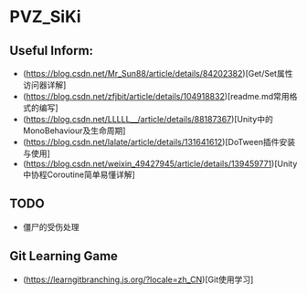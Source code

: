# PVZ_SiKi

## Useful Inform:
- (https://blog.csdn.net/Mr_Sun88/article/details/84202382)[Get/Set属性访问器详解]
- (https://blog.csdn.net/zfjbit/article/details/104918832)[readme.md常用格式的编写]
- (https://blog.csdn.net/LLLLL__/article/details/88187367)[Unity中的MonoBehaviour及生命周期]
- (https://blog.csdn.net/lalate/article/details/131641612)[DoTween插件安装与使用]
- (https://blog.csdn.net/weixin_49427945/article/details/139459771)[Unity 中协程Coroutine简单易懂详解]

## TODO
- 僵尸的受伤处理

## Git Learning Game
- (https://learngitbranching.js.org/?locale=zh_CN)[Git使用学习]
